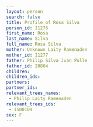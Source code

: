 ```yaml
---
layout: person
search: false
title: Profile of Rosa Silva
person_id: I1276
first_name: Rosa
last_name: Silva
full_name: Rosa Silva
mother: Unknown Laity Ramenaden
mother_id: I1277
father: Philip Silva Juan Pulle
father_id: I0804
children:
children_ids:
partners:
partner_ids:
relevant_trees_names:
 - Philip Laity Ramenaden
relevant_trees_ids:
 - I500109
sex: F
---
```


